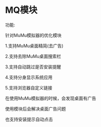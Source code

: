 # MQ模块

功能:

针对MuMu模拟器的优化模块

1.支持MuMu桌面精简(去广告)

2.支持去除MuMu桌面搜索栏

3.支持自动跳过是否安装提醒

4.支持分身显示系统应用

5.支持浏览器自定义链接

在使用MuMu模拟器的时候，会发现桌面有广告

使用模块后会解决桌面广告问题

也支持安装提示自动点击

